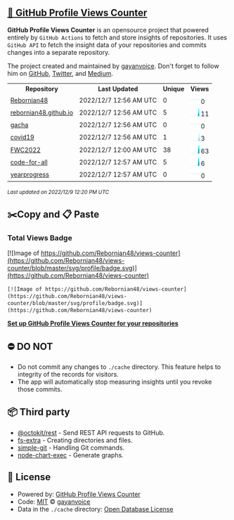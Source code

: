 ## [🚀 GitHub Profile Views Counter](https://github.com/gayanvoice/github-profile-views-counter)
**GitHub Profile Views Counter** is an opensource project that powered entirely by  `GitHub Actions` to fetch and store insights of repositories.
It uses `GitHub API` to fetch the insight data of your repositories and commits changes into a separate repository.

The project created and maintained by [gayanvoice](https://github.com/gayanvoice). Don't forget to follow him on [GitHub](https://github.com/gayanvoice), [Twitter](https://twitter.com/gayanvoice), and [Medium](https://gayanvoice.medium.com/).

<table>
	<tr>
		<th>
			Repository
		</th>
		<th>
			Last Updated
		</th>
		<th>
			Unique
		</th>
		<th>
			Views
		</th>
	</tr>
	<tr>
		<td>
			<a href="https://github.com/Rebornian48/views-counter/tree/master/readme/352523534/year.md">
				Rebornian48
			</a>
		</td>
		<td>
			2022/12/7 12:56 AM UTC
		</td>
		<td>
			0
		</td>
		<td>
			<img alt="Response time graph" src="https://github.com/Rebornian48/views-counter/raw/master/graph/352523534/small/year.png" height="20"> 0
		</td>
	</tr>
	<tr>
		<td>
			<a href="https://github.com/Rebornian48/views-counter/tree/master/readme/344987287/year.md">
				rebornian48.github.io
			</a>
		</td>
		<td>
			2022/12/7 12:56 AM UTC
		</td>
		<td>
			5
		</td>
		<td>
			<img alt="Response time graph" src="https://github.com/Rebornian48/views-counter/raw/master/graph/344987287/small/year.png" height="20"> 11
		</td>
	</tr>
	<tr>
		<td>
			<a href="https://github.com/Rebornian48/views-counter/tree/master/readme/571317072/year.md">
				gacha
			</a>
		</td>
		<td>
			2022/12/7 12:56 AM UTC
		</td>
		<td>
			0
		</td>
		<td>
			<img alt="Response time graph" src="https://github.com/Rebornian48/views-counter/raw/master/graph/571317072/small/year.png" height="20"> 0
		</td>
	</tr>
	<tr>
		<td>
			<a href="https://github.com/Rebornian48/views-counter/tree/master/readme/570752273/year.md">
				covid19
			</a>
		</td>
		<td>
			2022/12/7 12:56 AM UTC
		</td>
		<td>
			1
		</td>
		<td>
			<img alt="Response time graph" src="https://github.com/Rebornian48/views-counter/raw/master/graph/570752273/small/year.png" height="20"> 3
		</td>
	</tr>
	<tr>
		<td>
			<a href="https://github.com/Rebornian48/views-counter/tree/master/readme/570702362/year.md">
				FWC2022
			</a>
		</td>
		<td>
			2022/12/7 12:00 AM UTC
		</td>
		<td>
			38
		</td>
		<td>
			<img alt="Response time graph" src="https://github.com/Rebornian48/views-counter/raw/master/graph/570702362/small/year.png" height="20"> 63
		</td>
	</tr>
	<tr>
		<td>
			<a href="https://github.com/Rebornian48/views-counter/tree/master/readme/567503456/year.md">
				code-for-all
			</a>
		</td>
		<td>
			2022/12/7 12:57 AM UTC
		</td>
		<td>
			5
		</td>
		<td>
			<img alt="Response time graph" src="https://github.com/Rebornian48/views-counter/raw/master/graph/567503456/small/year.png" height="20"> 6
		</td>
	</tr>
	<tr>
		<td>
			<a href="https://github.com/Rebornian48/views-counter/tree/master/readme/571067531/year.md">
				yearprogress
			</a>
		</td>
		<td>
			2022/12/7 12:57 AM UTC
		</td>
		<td>
			0
		</td>
		<td>
			<img alt="Response time graph" src="https://github.com/Rebornian48/views-counter/raw/master/graph/571067531/small/year.png" height="20"> 0
		</td>
	</tr>
</table>

<small><i>Last updated on 2022/12/9 12:20 PM UTC</i></small>

## ✂️Copy and 📋 Paste
### Total Views Badge
[![Image of https://github.com/Rebornian48/views-counter](https://github.com/Rebornian48/views-counter/blob/master/svg/profile/badge.svg)](https://github.com/Rebornian48/views-counter)

```readme
[![Image of https://github.com/Rebornian48/views-counter](https://github.com/Rebornian48/views-counter/blob/master/svg/profile/badge.svg)](https://github.com/Rebornian48/views-counter)
```
[**Set up GitHub Profile Views Counter for your repositories**](https://github.com/gayanvoice/github-profile-views-counter)
## ⛔ DO NOT
- Do not commit any changes to `./cache` directory. This feature helps to integrity of the records for visitors.
- The app will automatically stop measuring insights until you revoke those commits.
## 📦 Third party

- [@octokit/rest](https://www.npmjs.com/package/@octokit/rest) - Send REST API requests to GitHub.
- [fs-extra](https://www.npmjs.com/package/fs-extra) - Creating directories and files.
- [simple-git](https://www.npmjs.com/package/simple-git) - Handling Git commands.
- [node-chart-exec](https://www.npmjs.com/package/node-chart-exec) - Generate graphs.
## 📄 License
- Powered by: [GitHub Profile Views Counter](https://github.com/gayanvoice/github-profile-views-counter)
- Code: [MIT](./LICENSE) © [gayanvoice](https://github.com/gayanvoice)
- Data in the `./cache` directory: [Open Database License](https://opendatacommons.org/licenses/odbl/1-0/)